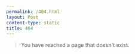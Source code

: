 ```yaml
---
permalink: /404.html
layout: Post
content-type: static
title: 404
---
```


> You have reached a page that doesn't exist. 
